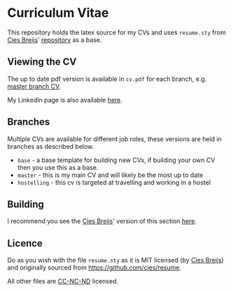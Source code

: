 # Curriculum Vitae

This repository holds the latex source for my CVs and uses `resume.sty` from [Cies Breijs](https://github.com/cies)' [repository](https://github.com/cies/resume) as a base.

## Viewing the CV

The up to date pdf version is available in `cv.pdf` for each branch, e.g. [master branch CV](https://github.com/ajmills21a/cv/blob/master/cv.pdf).

My LinkedIn page is also available [here](https://www.linkedin.com/in/ajmills21a/).

## Branches

Multiple CVs are available for different job roles, these versions are held in branches as described below.

- `base` - a base template for building new CVs, if building your own CV then you use this as a base.
- `master` - this is my main CV and will likely be the most up to date
- `hostelling` - this cv is targeted at travelling and working in a hostel

## Building

I recommend you see the [Cies Breijs](https://github.com/cies)' version of this section [here](https://github.com/cies/resume).

## Licence

Do as you wish with the file `resume.sty` as it is MIT licensed (by [Cies Breijs](https://github.com/cies)) and originally sourced from https://github.com/cies/resume.

All other files are [CC-NC-ND](http://creativecommons.org/licenses/by-nc-nd/3.0/) licensed.
